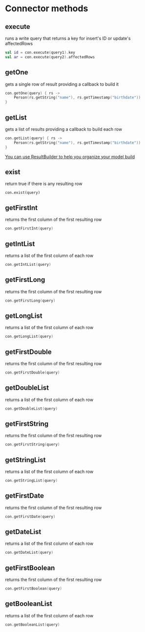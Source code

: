 # Connector methods

## execute
runs a write query that returns a key for insert's ID or update's affectedRows
```kotlin
val id = con.execute(query1).key
val ar = con.execute(query2).affectedRows
```

## getOne
gets a single row of result providing a callback to build it
```kotlin
con.getOne(query) { rs ->
    Person(rs.getString("name"), rs.getTimestamp("birthdate"))
}
```

## getList
gets a list of results providing a callback to build each row
```kotlin
con.getList(query) { rs ->
    Person(rs.getString("name"), rs.getTimestamp("birthdate"))
}
```
[You can use ResultBuilder to help you organize your model build](RESULTBUILDER_DOCUMENTATION.md)

## exist
return true if there is any resulting row
```kotin
con.exist(query)
```

## getFirstInt
returns the first column of the first resulting row
```kotlin
con.getFirstInt(query)
```

## getIntList
returns a list of the first column of each row
```kotlin
con.getIntList(query)
```

## getFirstLong
returns the first column of the first resulting row
```kotlin
con.getFirstLong(query)
```

## getLongList
returns a list of the first column of each row
```kotlin
con.getLongList(query)
```

## getFirstDouble
returns the first column of the first resulting row
```kotlin
con.getFirstDouble(query)
```

## getDoubleList
returns a list of the first column of each row
```kotlin
con.getDoubleList(query)
```

## getFirstString
returns the first column of the first resulting row
```kotlin
con.getFirstString(query)
```

## getStringList
returns a list of the first column of each row
```kotlin
con.getStringList(query)
```

## getFirstDate
returns the first column of the first resulting row
```kotlin
con.getFirstDate(query)
```

## getDateList
returns a list of the first column of each row
```kotlin
con.getDateList(query)
```

## getFirstBoolean
returns the first column of the first resulting row
```kotlin
con.getFirstBoolean(query)
```

## getBooleanList
returns a list of the first column of each row
```kotlin
con.getBooleanList(query)
```

